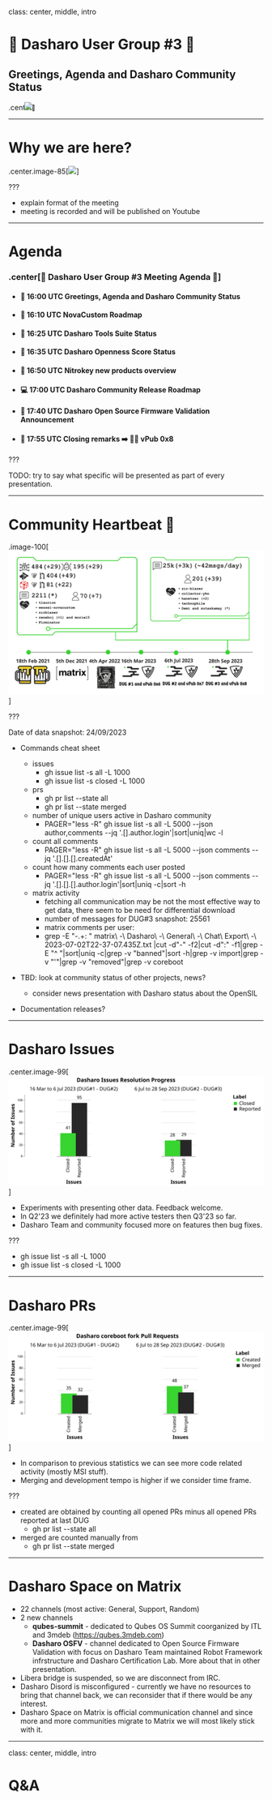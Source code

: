 class: center, middle, intro

# &#x1F44B; Dasharo User Group #3 &#x1F389;

## Greetings, Agenda and Dasharo Community Status

.center[<img src="/remark-templates/dasharo-presentation-template/images/dasharo-sygnet-white.svg" width="150px" style="margin-left:-20px">]

---

# Why we are here?

.center.image-85[![](/img/dug_3_vpub_8.png)]

???

* explain format of the meeting
* meeting is recorded and will be published on Youtube

---

# Agenda

### .center[&#x1F680; Dasharo User Group #3 Meeting Agenda &#x1F680;]

* #### &#x1F44B; 16:00 UTC Greetings, Agenda and Dasharo Community Status

* #### &#x1F9ED; 16:10 UTC NovaCustom Roadmap

* #### &#x1F9F0; 16:25 UTC Dasharo Tools Suite Status

* #### &#x1F9F0; 16:35 UTC Dasharo Openness Score Status

* #### &#x1F9F0; 16:50 UTC Nitrokey new products overview

* #### &#x1F4BB; 17:00 UTC Dasharo Community Release Roadmap

* #### &#x1F9F0; 17:40 UTC Dasharo Open Source Firmware Validation Announcement

* #### &#x1F44F; 17:55 UTC Closing remarks &#x27A1;&#xFE0F; &#x1F37A;&#x1F37B; vPub 0x8

???

TODO: try to say what specific will be presented as part of every presentation.

---

# Community Heartbeat &#x1F493;

.image-100[![](/img/community_heartbeat_dug_3.png)]

???

Date of data snapshot: 24/09/2023

* Commands cheat sheet
    - issues
        - gh issue list -s all -L 1000
        - gh issue list -s closed -L 1000
    - prs
        - gh pr list --state all
        - gh pr list --state merged
    - number of unique users active in Dasharo community
        - PAGER="less -R" gh issue list -s all -L 5000 --json author,comments --jq '.[].author.login'|sort|uniq|wc -l
    - count all comments
        - PAGER="less -R" gh issue list -s all -L 5000 --json comments --jq '.[].[].[].createdAt'
    - count how many comments each user posted
        - PAGER="less -R" gh issue list -s all -L 5000 --json comments --jq '.[].[].[].author.login'|sort|uniq -c|sort -h
    - matrix activity
        - fetching all communication may be not the most effective way to get data,
      there seem to be need for differential download
        - number of messages for DUG#3 snapshot: 25561
        - matrix comments per user:
        - grep -E "\-.+: " matrix\ -\ Dasharo\ -\ General\ -\ Chat\ Export\ -\ 2023-07-02T22-37-07.435Z.txt |cut -d"-" -f2|cut -d":" -f1|grep -E "^ "|sort|uniq -c|grep -v "banned"|sort -h|grep -v import|grep -v "'"|grep -v "removed"|grep -v coreboot

* TBD: look at community status of other projects, news?
    - consider news presentation with Dasharo status about the OpenSIL
* Documentation releases?

---

# Dasharo Issues

.center.image-99[![](img/dug3_dasharo_report_issues.svg)]

* Experiments with presenting other data. Feedback welcome.
* In Q2'23 we definitely had more active testers then Q3'23 so far.
* Dasharo Team and community focused more on features then bug fixes.

???

- gh issue list -s all -L 1000
- gh issue list -s closed -L 1000

---

# Dasharo PRs

.center.image-99[![](img/dug3_dasharo_report_prs.svg)]

* In comparison to previous statistics we can see more code related activity
  (mostly MSI stuff).
* Merging and development tempo is higher if we consider time frame.

???

* created are obtained by counting all opened PRs minus all opened PRs reported
  at last DUG
    - gh pr list --state all
* merged are counted manually from
    - gh pr list --state merged

---

# Dasharo Space on Matrix

* 22 channels (most active: General, Support, Random)
* 2 new channels
    - **qubes-summit** - dedicated to Qubes OS Summit coorganized by ITL and 3mdeb
    (https://qubes.3mdeb.com)
    - **Dasharo OSFV** - channel dedicated to Open Source Firmware Validation
    with focus on Dasharo Team maintained Robot Framework infrstructure and
    Dasharo Certification Lab. More about that in other presentation.
* Libera bridge is suspended, so we are disconnect from IRC.
* Dasharo Disord is misconfigured - currently we have no resources to bring
  that channel back, we can reconsider that if there would be any interest.
* Dasharo Space on Matrix is official communication channel and since more and
  more communities migrate to Matrix we will most likely stick with it.

---
class: center, middle, intro

# Q&A
